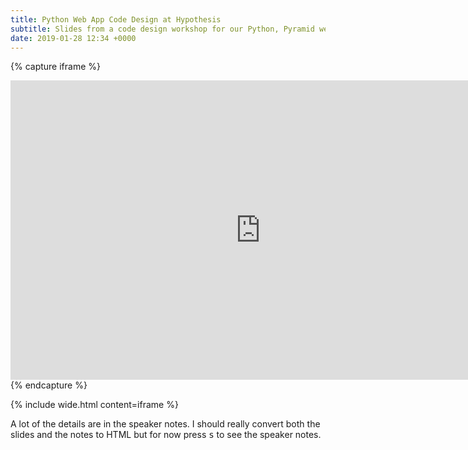 ```yaml
---
title: Python Web App Code Design at Hypothesis
subtitle: Slides from a code design workshop for our Python, Pyramid web apps at Hypothesis.
date: 2019-01-28 12:34 +0000
---
```


{% capture iframe %}
  <iframe src="https://docs.google.com/presentation/d/e/2PACX-1vROMTRE5Ep91bKSZHl6YhrMTBiytHsqsCaUxBBC5oVJbJB66GpxDwHm1MK7XSv-JAOHJBRZ5pDICVSX/embed?start=false&loop=false&delayms=3000" frameborder="0" width="800" height="479" allowfullscreen="true" mozallowfullscreen="true" webkitallowfullscreen="true"></iframe>
{% endcapture %}

{% include wide.html content=iframe %}

A lot of the details are in the speaker notes. I should really convert both the
slides and the notes to <abbr>HTML</abbr> but for now press <kbd>s</kbd> to see
the speaker notes.
